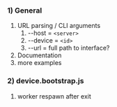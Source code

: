 ### 1) General
   1) URL parsing / CLI arguments
      1) --host = `<server>`
      2) --device = `<id>`
      3) --url = full path to interface?
   2) Documentation
   3) more examples

### 2) device.bootstrap.js
   1) worker respawn after exit